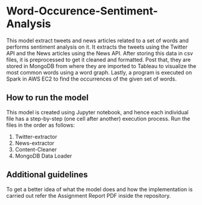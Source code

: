 # Word-Occurence-Sentiment-Analysis
This model extract tweets and news articles related to a set of words and performs sentiment analysis on it. It extracts the tweets using the Twitter API and the News articles
using the News API. After storing this data in csv files, it is preprocessed to get it cleaned and formatted. Post that, they are stored in MongoDB from where they are imported to
Tableau to visualize the most common words using a word graph. Lastly, a program is executed on Spark in AWS EC2 to find the occurrences of the given set of words.

## How to run the model
This model is created using Jupyter notebook, and hence each individual file has a step-by-step (one cell after another) execution process. Run the files in the order as follows:
1. Twitter-extractor
2. News-extractor
3. Content-Cleaner
4. MongoDB Data Loader

## Additional guidelines
To get a better idea of what the model does and how the implementation is carried out refer the Assignment Report PDF inside the repository.

